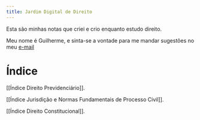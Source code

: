 ```yaml
---
title: Jardim Digital de Direito
---
```


Esta são minhas notas que criei e crio enquanto estudo direito.

Meu nome é Guilherme, e sinta-se a vontade para me mandar sugestões no meu [e-mail](mailto:guilherme.sampaio.gomes@outlook.com.br)

# Índice

[[Índice Direito Previdenciário]].

[[Índice Jurisdição e Normas Fundamentais de Processo Civil]].

[[Índice Direito Constitucional]].
